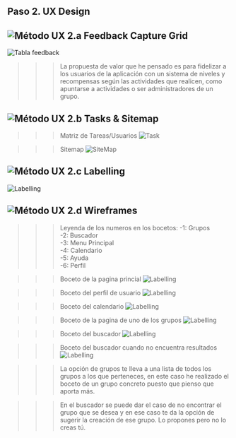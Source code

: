 ## Paso 2. UX Design  


![Método UX](../img/feedback-capture-grid.png) 2.a Feedback Capture Grid
----

![Tabla feedback](../img/grid_tabla.png)


  
  
  
>>>La propuesta de valor que he pensado es para fidelizar a los usuarios de la aplicación con un sistema de niveles y recompensas según las actividades que realicen, como apuntarse a actividades o ser administradores de un grupo.

![Método UX](../img/Sitemap.png) 2.b Tasks & Sitemap 
-----
>>> Matriz de Tareas/Usuarios
![Task](../img/sitemap_tabla.png)

>>> Sitemap
![SiteMap](../img/sitemap_diagrama.png)

![Método UX](../img/labelling.png) 2.c Labelling 
----

![Labelling](../img/labeling.png)


![Método UX](../img/Wireframes.png) 2.d Wireframes
-----

>>>Leyenda de los numeros en los bocetos:
>>>-1: Grupos  
>>>-2: Buscador  
>>>-3: Menu Principal  
>>>-4: Calendario  
>>>-5: Ayuda  
>>>-6: Perfil  

>>> Boceto de la pagina princial
![Labelling](../img/pagina_principal.png)

>>> Boceto del perfil de usuario
![Labelling](../img/perfil.png)

>>> Boceto del calendario
![Labelling](../img/calendario.png)

>>> Boceto de la pagina de uno de los grupos
![Labelling](../img/grupos.png)

>>> Boceto del buscador
![Labelling](../img/buscador.png)

>>> Boceto del buscador cuando no encuentra resultados
![Labelling](../img/buscador_noresultado.png)

>>>La opción de grupos te lleva a una lista de todos los grupos a los que perteneces, en este caso he realizado el boceto de un grupo concreto puesto que pienso que aporta más.

>>>En el buscador se puede dar el caso de no encontrar el grupo que se desea y en ese caso te da la opción de sugerir la creación de ese grupo. Lo propones pero no lo creas tú.
